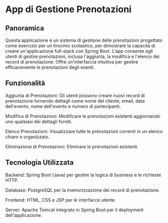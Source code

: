 # App di Gestione Prenotazioni

## Panoramica

Questa applicazione è un sistema di gestione delle prenotazioni progettato come esercizio per un tirocinio scolastico, per dimostrare la capacità di creare un'applicazione full-stack con Spring Boot. L'app consente agli utenti di gestire prenotazioni, inclusa l'aggiunta, la modifica e l'elenco dei record di prenotazione. Offre un'interfaccia intuitiva per gestire efficacemente le prenotazioni degli eventi.

## Funzionalità

Aggiunta di Prenotazioni: Gli utenti possono creare nuovi record di prenotazione fornendo dettagli come nome del cliente, email, data dell'evento, nome dell'evento e numero di partecipanti.

Modifica di Prenotazioni: Modificare le prenotazioni esistenti aggiornando uno qualsiasi dei dettagli forniti.

Elenco Prenotazioni: Visualizzare tutte le prenotazioni correnti in un elenco chiaro e organizzato.

Eliminazione di Prenotazioni: Eliminare le prenotazioni esistenti.

## Tecnologia Utilizzata

Backend: Spring Boot (Java) per gestire la logica di business e le richieste HTTP.

Database: PostgreSQL per la memorizzazione dei record di prenotazione.

Frontend: HTML, CSS e JSP per le interfacce utente.

Server: Apache Tomcat integrato in Spring Boot per il deployment dell'applicazione.



